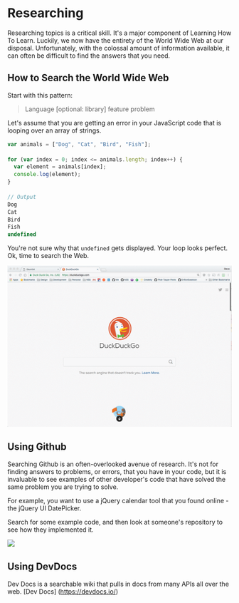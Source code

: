 # Researching

Researching topics is a critical skill. It's a major component of Learning How To Learn. Luckily, we now have the entirety of the World Wide Web at our disposal. Unfortunately, with the colossal amount of information available, it can often be difficult to find the answers that you need.

## How to Search the World Wide Web

Start with this pattern:

> Language [optional: library] feature problem

Let's assume that you are getting an error in your JavaScript code that is looping over an array of strings.

```js
var animals = ["Dog", "Cat", "Bird", "Fish"];

for (var index = 0; index <= animals.length; index++) {
  var element = animals[index];
  console.log(element);
}

// Output
Dog
Cat
Bird
Fish
undefined
```

You're not sure why that `undefined` gets displayed. Your loop looks perfect. Ok, time to search the Web.

![](./images/iuVFeTcQQr.gif)

## Using Github

Searching Github is an often-overlooked avenue of research. It's not for finding answers to problems, or errors, that you have in your code, but it is invaluable to see examples of other developer's code that have solved the same problem you are trying to solve.

For example, you want to use a jQuery calendar tool that you found online - the jQuery UI DatePicker.

Search for some example code, and then look at someone's repository to see how they implemented it.

![](./images/sIUy0wnTmZ.gif)


## Using DevDocs
Dev Docs is a searchable wiki that pulls in docs from many APIs all over the web.  [Dev Docs] (https://devdocs.io/)

